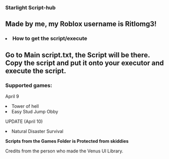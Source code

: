 ### Starlight Script-hub ###

## Made by me, my Roblox username is Ritlomg3! ##

### <li> How to get the script/execute </li> ###

<h2> Go to Main script.txt, the Script will be there. Copy the script and put it onto your executor and execute the script. </h2>

### Supported games: ###

April 9

<li> Tower of hell </li>
<li> Easy Stud Jump Obby </li>

UPDATE (April 10)

<li> Natural Disaster Survival </li>




**Scripts from the Games Folder is Protected from skiddies**

Credits from the person who made the Venus UI Library.
